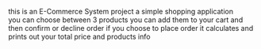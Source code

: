 this is an E-Commerce System project
a simple shopping application  
you can choose between 3 products
you can add them to your cart 
and then confirm or decline order
if you choose to place order
it calculates and prints out your total price and products info
